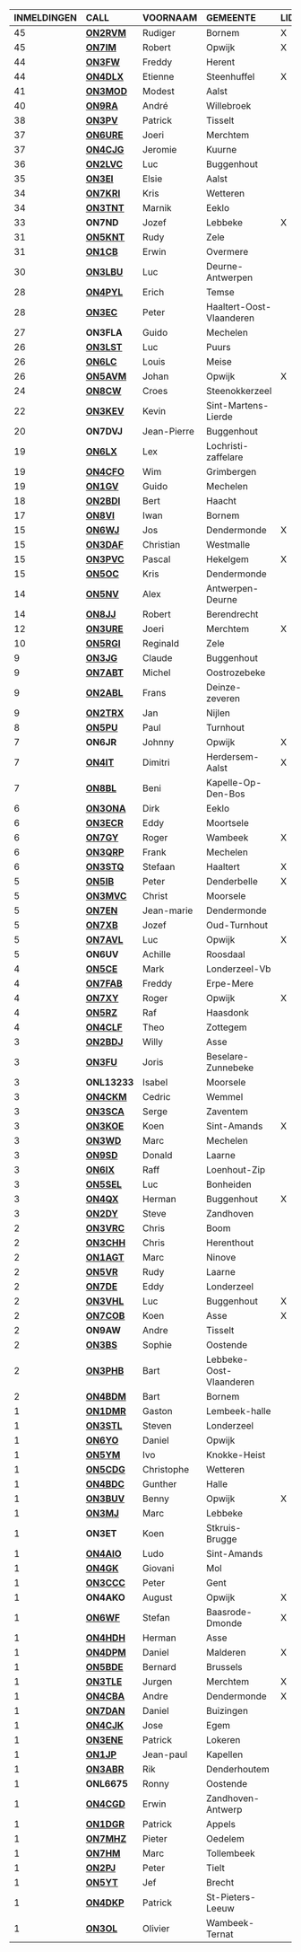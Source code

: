 |INMELDINGEN|CALL|VOORNAAM|GEMEENTE|LID|
|:---|:---|:---|:---|:---|
|45|**<a href="https://www.qrz.com/db/on2rvm">ON2RVM</a>** | Rudiger | Bornem | X |
|45|**<a href="https://www.qrz.com/db/on7im">ON7IM</a>** | Robert | Opwijk | X |
|44|**<a href="https://www.qrz.com/db/on3fw">ON3FW</a>** | Freddy | Herent |  |
|44|**<a href="https://www.qrz.com/db/on4dlx">ON4DLX</a>** | Etienne | Steenhuffel | X |
|41|**<a href="https://www.qrz.com/db/on3mod">ON3MOD</a>** | Modest | Aalst |  |
|40|**<a href="https://www.qrz.com/db/on9ra">ON9RA</a>** | André | Willebroek |  |
|38|**<a href="https://www.qrz.com/db/on3pv">ON3PV</a>** | Patrick | Tisselt |  |
|37|**<a href="https://www.qrz.com/db/on6ure">ON6URE</a>** | Joeri | Merchtem |  |
|37|**<a href="https://www.qrz.com/db/on4cjg">ON4CJG</a>** | Jeromie | Kuurne |  |
|36|**<a href="https://www.qrz.com/db/on2lvc">ON2LVC</a>** | Luc | Buggenhout |  |
|35|**<a href="https://www.qrz.com/db/on3ei">ON3EI</a>** | Elsie | Aalst |  |
|34|**<a href="https://www.qrz.com/db/on7kri">ON7KRI</a>** | Kris | Wetteren |  |
|34|**<a href="https://www.qrz.com/db/on3tnt">ON3TNT</a>** | Marnik | Eeklo |  |
| 33 |**ON7ND**|Jozef|Lebbeke|X|
|31|**<a href="https://www.qrz.com/db/on5knt">ON5KNT</a>** | Rudy | Zele |  |
|31|**<a href="https://www.qrz.com/db/on1cb">ON1CB</a>** | Erwin | Overmere |  |
|30|**<a href="https://www.qrz.com/db/on3lbu">ON3LBU</a>** | Luc | Deurne-Antwerpen |  |
|28|**<a href="https://www.qrz.com/db/on4pyl">ON4PYL</a>** | Erich | Temse |  |
|28|**<a href="https://www.qrz.com/db/on3ec">ON3EC</a>** | Peter | Haaltert-Oost-Vlaanderen |  |
| 27 |**ON3FLA**|Guido|Mechelen||
|26|**<a href="https://www.qrz.com/db/on3lst">ON3LST</a>** | Luc | Puurs |  |
|26|**<a href="https://www.qrz.com/db/on6lc">ON6LC</a>** | Louis | Meise |  |
|26|**<a href="https://www.qrz.com/db/on5avm">ON5AVM</a>** | Johan | Opwijk | X |
|24|**<a href="https://www.qrz.com/db/on8cw">ON8CW</a>** | Croes | Steenokkerzeel |  |
|22|**<a href="https://www.qrz.com/db/on3kev">ON3KEV</a>** | Kevin | Sint-Martens-Lierde |  |
| 20 |**ON7DVJ**|Jean-Pierre|Buggenhout||
|19|**<a href="https://www.qrz.com/db/on6lx">ON6LX</a>** | Lex | Lochristi-zaffelare |  |
|19|**<a href="https://www.qrz.com/db/on4cfo">ON4CFO</a>** | Wim | Grimbergen |  |
|19|**<a href="https://www.qrz.com/db/on1gv">ON1GV</a>** | Guido | Mechelen |  |
|18|**<a href="https://www.qrz.com/db/on2bdi">ON2BDI</a>** | Bert | Haacht |  |
|17|**<a href="https://www.qrz.com/db/on8vi">ON8VI</a>** | Iwan | Bornem |  |
|15|**<a href="https://www.qrz.com/db/on6wj">ON6WJ</a>** | Jos | Dendermonde | X |
|15|**<a href="https://www.qrz.com/db/on3daf">ON3DAF</a>** | Christian | Westmalle |  |
|15|**<a href="https://www.qrz.com/db/on3pvc">ON3PVC</a>** | Pascal | Hekelgem | X |
|15|**<a href="https://www.qrz.com/db/on5oc">ON5OC</a>** | Kris | Dendermonde |  |
|14|**<a href="https://www.qrz.com/db/on5nv">ON5NV</a>** | Alex | Antwerpen-Deurne |  |
|14|**<a href="https://www.qrz.com/db/on8jj">ON8JJ</a>** | Robert | Berendrecht |  |
|12|**<a href="https://www.qrz.com/db/on3ure">ON3URE</a>** | Joeri | Merchtem | X |
|10|**<a href="https://www.qrz.com/db/on5rgi">ON5RGI</a>** | Reginald | Zele |  |
|9|**<a href="https://www.qrz.com/db/on3jg">ON3JG</a>** | Claude | Buggenhout |  |
|9|**<a href="https://www.qrz.com/db/on7abt">ON7ABT</a>** | Michel | Oostrozebeke |  |
|9|**<a href="https://www.qrz.com/db/on2abl">ON2ABL</a>** | Frans | Deinze-zeveren |  |
|9|**<a href="https://www.qrz.com/db/on2trx">ON2TRX</a>** | Jan | Nijlen |  |
|8|**<a href="https://www.qrz.com/db/on5pu">ON5PU</a>** | Paul | Turnhout |  |
| 7 |**ON6JR**|Johnny|Opwijk|X|
|7|**<a href="https://www.qrz.com/db/on4it">ON4IT</a>** | Dimitri | Herdersem-Aalst | X |
|7|**<a href="https://www.qrz.com/db/on8bl">ON8BL</a>** | Beni | Kapelle-Op-Den-Bos |  |
|6|**<a href="https://www.qrz.com/db/on3ona">ON3ONA</a>** | Dirk | Eeklo |  |
|6|**<a href="https://www.qrz.com/db/on3ecr">ON3ECR</a>** | Eddy | Moortsele |  |
|6|**<a href="https://www.qrz.com/db/on7gy">ON7GY</a>** | Roger | Wambeek | X |
|6|**<a href="https://www.qrz.com/db/on3qrp">ON3QRP</a>** | Frank | Mechelen |  |
|6|**<a href="https://www.qrz.com/db/on3stq">ON3STQ</a>** | Stefaan | Haaltert | X |
|5|**<a href="https://www.qrz.com/db/on5ib">ON5IB</a>** | Peter | Denderbelle | X |
|5|**<a href="https://www.qrz.com/db/on3mvc">ON3MVC</a>** | Christ | Moorsele |  |
|5|**<a href="https://www.qrz.com/db/on7en">ON7EN</a>** | Jean-marie | Dendermonde |  |
|5|**<a href="https://www.qrz.com/db/on7xb">ON7XB</a>** | Jozef | Oud-Turnhout |  |
|5|**<a href="https://www.qrz.com/db/on7avl">ON7AVL</a>** | Luc | Opwijk | X |
| 5 |**ON6UV**|Achille|Roosdaal||
|4|**<a href="https://www.qrz.com/db/on5ce">ON5CE</a>** | Mark | Londerzeel-Vb |  |
|4|**<a href="https://www.qrz.com/db/on7fab">ON7FAB</a>** | Freddy | Erpe-Mere |  |
|4|**<a href="https://www.qrz.com/db/on7xy">ON7XY</a>** | Roger | Opwijk | X |
|4|**<a href="https://www.qrz.com/db/on5rz">ON5RZ</a>** | Raf | Haasdonk |  |
|4|**<a href="https://www.qrz.com/db/on4clf">ON4CLF</a>** | Theo | Zottegem |  |
|3|**<a href="https://www.qrz.com/db/on2bdj">ON2BDJ</a>** | Willy | Asse |  |
|3|**<a href="https://www.qrz.com/db/on3fu">ON3FU</a>** | Joris | Beselare-Zunnebeke |  |
| 3 |**ONL13233**|Isabel|Moorsele||
|3|**<a href="https://www.qrz.com/db/on4ckm">ON4CKM</a>** | Cedric | Wemmel |  |
|3|**<a href="https://www.qrz.com/db/on3sca">ON3SCA</a>** | Serge | Zaventem |  |
|3|**<a href="https://www.qrz.com/db/on3koe">ON3KOE</a>** | Koen | Sint-Amands | X |
|3|**<a href="https://www.qrz.com/db/on3wd">ON3WD</a>** | Marc | Mechelen |  |
|3|**<a href="https://www.qrz.com/db/on9sd">ON9SD</a>** | Donald | Laarne |  |
|3|**<a href="https://www.qrz.com/db/on6ix">ON6IX</a>** | Raff | Loenhout-Zip |  |
|3|**<a href="https://www.qrz.com/db/on5sel">ON5SEL</a>** | Luc | Bonheiden |  |
|3|**<a href="https://www.qrz.com/db/on4qx">ON4QX</a>** | Herman | Buggenhout | X |
|3|**<a href="https://www.qrz.com/db/on2dy">ON2DY</a>** | Steve | Zandhoven |  |
|2|**<a href="https://www.qrz.com/db/on3vrc">ON3VRC</a>** | Chris | Boom |  |
|2|**<a href="https://www.qrz.com/db/on3chh">ON3CHH</a>** | Chris | Herenthout |  |
|2|**<a href="https://www.qrz.com/db/on1agt">ON1AGT</a>** | Marc | Ninove |  |
|2|**<a href="https://www.qrz.com/db/on5vr">ON5VR</a>** | Rudy | Laarne |  |
|2|**<a href="https://www.qrz.com/db/on7de">ON7DE</a>** | Eddy | Londerzeel |  |
|2|**<a href="https://www.qrz.com/db/on3vhl">ON3VHL</a>** | Luc | Buggenhout | X |
|2|**<a href="https://www.qrz.com/db/on7cob">ON7COB</a>** | Koen | Asse | X |
| 2 |**ON9AW**|Andre|Tisselt||
|2|**<a href="https://www.qrz.com/db/on3bs">ON3BS</a>** | Sophie | Oostende |  |
|2|**<a href="https://www.qrz.com/db/on3phb">ON3PHB</a>** | Bart | Lebbeke-Oost-Vlaanderen |  |
|2|**<a href="https://www.qrz.com/db/on4bdm">ON4BDM</a>** | Bart | Bornem |  |
|1|**<a href="https://www.qrz.com/db/on1dmr">ON1DMR</a>** | Gaston | Lembeek-halle |  |
|1|**<a href="https://www.qrz.com/db/on3stl">ON3STL</a>** | Steven | Londerzeel |  |
|1|**<a href="https://www.qrz.com/db/on6yo">ON6YO</a>** | Daniel | Opwijk |  |
|1|**<a href="https://www.qrz.com/db/on5ym">ON5YM</a>** | Ivo | Knokke-Heist |  |
|1|**<a href="https://www.qrz.com/db/on5cdg">ON5CDG</a>** | Christophe | Wetteren |  |
|1|**<a href="https://www.qrz.com/db/on4bdc">ON4BDC</a>** | Gunther | Halle |  |
|1|**<a href="https://www.qrz.com/db/on3buv">ON3BUV</a>** | Benny | Opwijk | X |
|1|**<a href="https://www.qrz.com/db/on3mj">ON3MJ</a>** | Marc | Lebbeke |  |
| 1 |**ON3ET**|Koen|Stkruis-Brugge||
|1|**<a href="https://www.qrz.com/db/on4aio">ON4AIO</a>** | Ludo | Sint-Amands |  |
|1|**<a href="https://www.qrz.com/db/on4gk">ON4GK</a>** | Giovani | Mol |  |
|1|**<a href="https://www.qrz.com/db/on3ccc">ON3CCC</a>** | Peter | Gent |  |
| 1 |**ON4AKO**|August|Opwijk|X|
|1|**<a href="https://www.qrz.com/db/on6wf">ON6WF</a>** | Stefan | Baasrode-Dmonde | X |
|1|**<a href="https://www.qrz.com/db/on4hdh">ON4HDH</a>** | Herman | Asse |  |
|1|**<a href="https://www.qrz.com/db/on4dpm">ON4DPM</a>** | Daniel | Malderen | X |
|1|**<a href="https://www.qrz.com/db/on5bde">ON5BDE</a>** | Bernard | Brussels |  |
|1|**<a href="https://www.qrz.com/db/on3tle">ON3TLE</a>** | Jurgen | Merchtem | X |
|1|**<a href="https://www.qrz.com/db/on4cba">ON4CBA</a>** | Andre | Dendermonde | X |
|1|**<a href="https://www.qrz.com/db/on7dan">ON7DAN</a>** | Daniel | Buizingen |  |
|1|**<a href="https://www.qrz.com/db/on4cjk">ON4CJK</a>** | Jose | Egem |  |
|1|**<a href="https://www.qrz.com/db/on3ene">ON3ENE</a>** | Patrick | Lokeren |  |
|1|**<a href="https://www.qrz.com/db/on1jp">ON1JP</a>** | Jean-paul | Kapellen |  |
|1|**<a href="https://www.qrz.com/db/on3abr">ON3ABR</a>** | Rik | Denderhoutem |  |
| 1 |**ONL6675**|Ronny|Oostende||
|1|**<a href="https://www.qrz.com/db/on4cgd">ON4CGD</a>** | Erwin | Zandhoven-Antwerp |  |
|1|**<a href="https://www.qrz.com/db/on1dgr">ON1DGR</a>** | Patrick | Appels |  |
|1|**<a href="https://www.qrz.com/db/on7mhz">ON7MHZ</a>** | Pieter | Oedelem |  |
|1|**<a href="https://www.qrz.com/db/on7hm">ON7HM</a>** | Marc | Tollembeek |  |
|1|**<a href="https://www.qrz.com/db/on2pj">ON2PJ</a>** | Peter | Tielt |  |
|1|**<a href="https://www.qrz.com/db/on5yt">ON5YT</a>** | Jef | Brecht |  |
|1|**<a href="https://www.qrz.com/db/on4dkp">ON4DKP</a>** | Patrick | St-Pieters-Leeuw |  |
|1|**<a href="https://www.qrz.com/db/on3ol">ON3OL</a>** | Olivier | Wambeek-Ternat |  |
